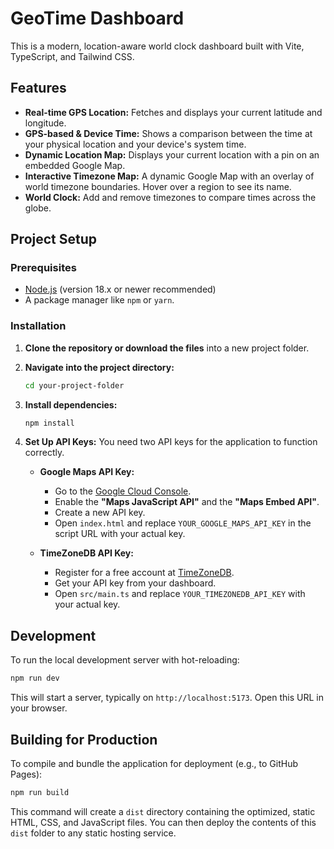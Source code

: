 # GeoTime Dashboard

This is a modern, location-aware world clock dashboard built with Vite, TypeScript, and Tailwind CSS.

## Features

-   **Real-time GPS Location:** Fetches and displays your current latitude and longitude.
-   **GPS-based & Device Time:** Shows a comparison between the time at your physical location and your device's system time.
-   **Dynamic Location Map:** Displays your current location with a pin on an embedded Google Map.
-   **Interactive Timezone Map:** A dynamic Google Map with an overlay of world timezone boundaries. Hover over a region to see its name.
-   **World Clock:** Add and remove timezones to compare times across the globe.

## Project Setup

### Prerequisites

-   [Node.js](https://nodejs.org/) (version 18.x or newer recommended)
-   A package manager like `npm` or `yarn`.

### Installation

1.  **Clone the repository or download the files** into a new project folder.

2.  **Navigate into the project directory:**
    ```bash
    cd your-project-folder
    ```

3.  **Install dependencies:**
    ```bash
    npm install
    ```

4.  **Set Up API Keys:**
    You need two API keys for the application to function correctly.

    -   **Google Maps API Key:**
        -   Go to the [Google Cloud Console](https://console.cloud.google.com/google/maps-apis/).
        -   Enable the **"Maps JavaScript API"** and the **"Maps Embed API"**.
        -   Create a new API key.
        -   Open `index.html` and replace `YOUR_GOOGLE_MAPS_API_KEY` in the script URL with your actual key.

    -   **TimeZoneDB API Key:**
        -   Register for a free account at [TimeZoneDB](https://timezonedb.com/register).
        -   Get your API key from your dashboard.
        -   Open `src/main.ts` and replace `YOUR_TIMEZONEDB_API_KEY` with your actual key.

## Development

To run the local development server with hot-reloading:

```bash
npm run dev
```

This will start a server, typically on `http://localhost:5173`. Open this URL in your browser.

## Building for Production

To compile and bundle the application for deployment (e.g., to GitHub Pages):

```bash
npm run build
```

This command will create a `dist` directory containing the optimized, static HTML, CSS, and JavaScript files. You can then deploy the contents of this `dist` folder to any static hosting service.